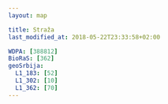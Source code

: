```yaml
---
layout: map

title: Straža
last_modified_at: 2018-05-22T23:33:58+02:00

WDPA: [388812]
BioRaS: [362]
geoSrbija:
  L1_183: [52]
  L1_302: [10]
  L1_362: [70]
---
```

